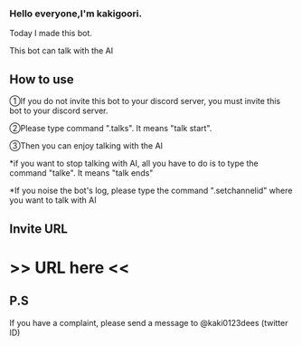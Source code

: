 ### Hello everyone,I'm kakigoori.
Today I made this bot.

This bot can talk with the AI

## How to use
①If you do not invite this bot to your discord server, you must invite this bot to your discord server.

②Please type command ".talks". It means "talk start".

③Then you can enjoy talking with the AI

*if you want to stop talking with AI, all you have to do is to type the command "talke". It means "talk ends"

*If you noise the bot's log, please type the command ".setchannelid" where you want to talk with AI
## Invite URL

# >> URL here <<

## P.S
If you have a complaint, please send a message to @kaki0123dees (twitter ID)
